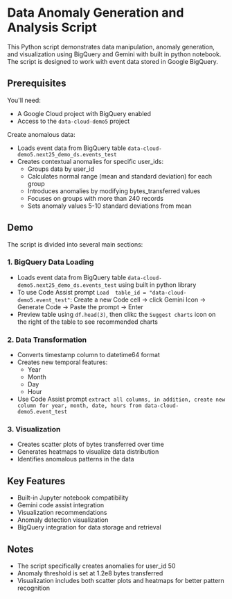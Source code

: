 # Data Anomaly Generation and Analysis Script

This Python script demonstrates data manipulation, anomaly generation, and visualization using BigQuery and Gemini with built in python notebook. The script is designed to work with event data stored in Google BigQuery.

## Prerequisites

You'll need:
- A Google Cloud project with BigQuery enabled
- Access to the `data-cloud-demo5` project

Create anomalous data:
- Loads event data from BigQuery table `data-cloud-demo5.next25_demo_ds.events_test`
- Creates contextual anomalies for specific user_ids:
  - Groups data by user_id
  - Calculates normal range (mean and standard deviation) for each group
  - Introduces anomalies by modifying bytes_transferred values
  - Focuses on groups with more than 240 records
  - Sets anomaly values 5-10 standard deviations from mean

## Demo

The script is divided into several main sections:

### 1. BigQuery Data Loading
- Loads event data from BigQuery table `data-cloud-demo5.next25_demo_ds.events_test` using built in python library
- To use Code Assist prompt `Load  table_id = "data-cloud-demo5.event_test"`: Create a new Code cell -> click Gemini Icon -> Generate Code -> Paste the prompt -> Enter
- Preview table using `df.head(3)`, then clikc the `Suggest charts` icon on the right of the table to see recommended charts

### 2. Data Transformation
- Converts timestamp column to datetime64 format
- Creates new temporal features:
  - Year
  - Month
  - Day
  - Hour
- Use Code Assist prompt `extract all columns, in addition, create new column for year, month, date, hours from data-cloud-demo5.event_test`

### 3. Visualization
- Creates scatter plots of bytes transferred over time
- Generates heatmaps to visualize data distribution
- Identifies anomalous patterns in the data

## Key Features

- Built-in Jupyter notebook compatibility
- Gemini code assist integration
- Visualization recommendations
- Anomaly detection visualization
- BigQuery integration for data storage and retrieval

## Notes

- The script specifically creates anomalies for user_id 50
- Anomaly threshold is set at 1.2e8 bytes transferred
- Visualization includes both scatter plots and heatmaps for better pattern recognition
